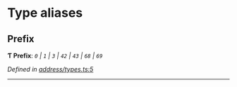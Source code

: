 

# Type aliases

<a id="prefix"></a>

##  Prefix

**Ƭ Prefix**: *`0` \| `1` \| `3` \| `42` \| `43` \| `68` \| `69`*

*Defined in [address/types.ts:5](https://github.com/polkadot-js/common/blob/5240dbc/packages/keyring/src/address/types.ts#L5)*

___

